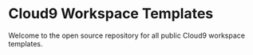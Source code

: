 # Cloud9 Workspace Templates

Welcome to the open source repository for all public Cloud9 workspace templates.